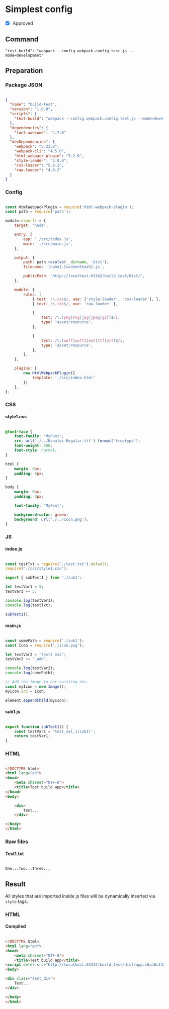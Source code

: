 # Simplest config

- [X] Approved

## Command

`"test-build": "webpack --config webpack.config.test.js --mode=development"`

## Preparation

### Package JSON

```json

{
  "name": "build-test",
  "version": "1.0.0",
  "scripts": {
    "test-build": "webpack --config webpack.config.test.js --mode=development"
  },
  "dependencies": {
    "font-awesome": "4.7.0"
  },
  "devDependencies": {
    "webpack": "5.23.0",
    "webpack-cli": "4.5.0",
    "html-webpack-plugin": "5.2.0",
    "style-loader": "2.0.0",
    "css-loader": "5.0.2",
    "raw-loader": "4.0.2"
  }
}

```

### Config

```javascript

const HtmlWebpackPlugin = require('html-webpack-plugin');
const path = require('path');

module.exports = {
    target: 'node',

    entry: {
        app: './src/index.js',
        main: './src/main.js',
    },

    output: {
        path: path.resolve(__dirname, 'dist'),
        filename: '[name].[contenthash].js',

        publicPath: 'http://localhost:63342/build_test/dist/',
    },

    module: {
        rules: [
            { test: /\.css$/, use: ['style-loader', 'css-loader'], },
            { test: /\.txt$/, use: 'raw-loader' },

            {
                test: /\.(png|svg|jpg|jpeg|gif)$/i,
                type: 'asset/resource',
            },

            {
                test: /\.(woff|woff2|eot|ttf|otf)$/i,
                type: 'asset/resource',
            },
        ],
    },

    plugins: [
        new HtmlWebpackPlugin({
            template: './src/index.html'
        })
    ],
};

```

### CSS

#### style1.css

```css

@font-face {
    font-family: 'MyFont';
    src: url('./../Hanalei-Regular.ttf') format('truetype');
    font-weight: 600;
    font-style: normal;
}

html {
    margin: 0px;
    padding: 0px;
}

body {
    margin: 0px;
    padding: 0px;

    font-family: 'MyFont';

    background-color: green;
    background: url('./../icon.png');
}

```

### JS

#### index.js

```javascript

const testTxt = require('./test.txt').default;
require('./css/style1.css');

import { subTest1 } from './sub1';

let testVar1 = 5;
testVar1 += 5;

console.log(testVar1);
console.log(testTxt);

subTest1();

```

#### main.js

```javascript

const somePath = require('./sub1');
const Icon = require('./icon.png');

let testVar2 = 'test2 val';
testVar2 += '_add';

console.log(testVar2);
console.log(somePath);

// Add the image to our existing div.
const myIcon = new Image();
myIcon.src = Icon;

element.appendChild(myIcon);

```

#### sub1.js

```javascript

export function subTest1() {
    const testVar1 = 'test_val_1(sub1)';
    return testVar1;
}


```

### HTML

```html

<!DOCTYPE html>
<html lang="en">
<head>
    <meta charset="UTF-8">
    <title>Test build app</title>
</head>
<body>

    <div>
        Test...
    </div>

</body>
</html>

```

### Raw files

#### Test1.txt

```text

One...Two...Three...

```

## Result

All styles that are imported inside js files will be dynamically inserted via `style` tags.

### HTML

#### Compiled

```html

<!DOCTYPE html>
<html lang="en">
<head>
    <meta charset="UTF-8">
    <title>Test build app</title>
<script defer src="http://localhost:63342/build_test/dist/app.c6aa8c142566f612b0dd.js"></script><script defer src="http://localhost:63342/build_test/dist/main.c3d9a92929b8bae4fdc3.js"></script></head>
<body>

<div class="test_div">
    Test...
</div>

</body>
</html>

```
